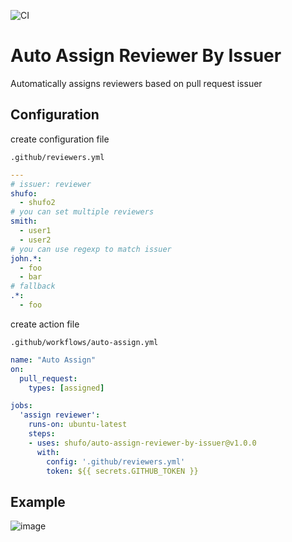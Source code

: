 ![CI](https://github.com/shufo/auto-assign-reviewer-by-issuer/workflows/CI/badge.svg)

# Auto Assign Reviewer By Issuer

Automatically assigns reviewers based on pull request issuer

## Configuration

create configuration file

`.github/reviewers.yml`

```yaml
---
# issuer: reviewer
shufo:
  - shufo2
# you can set multiple reviewers
smith:
  - user1
  - user2
# you can use regexp to match issuer
john.*:
  - foo
  - bar
# fallback
.*:
  - foo
```

create action file

`.github/workflows/auto-assign.yml`

```yaml
name: "Auto Assign"
on:
  pull_request:
    types: [assigned]

jobs:
  'assign reviewer':
    runs-on: ubuntu-latest
    steps:
    - uses: shufo/auto-assign-reviewer-by-issuer@v1.0.0
      with:
        config: '.github/reviewers.yml'
        token: ${{ secrets.GITHUB_TOKEN }}
```

## Example

![image](https://user-images.githubusercontent.com/1641039/78450313-b753bd80-76b8-11ea-9a25-0d6bcf858227.png)
